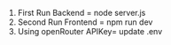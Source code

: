 1. First Run Backend = node server.js
2. Second Run Frontend = npm run dev
3. Using openRouter APIKey= update .env
